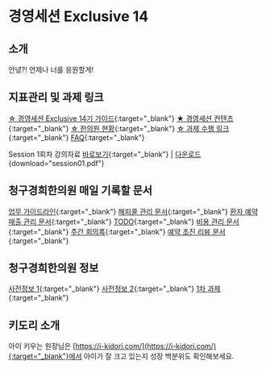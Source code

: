 # 경영세션 Exclusive 14

## 소개
안녕?! 언제나 너를 응원할게!


## 지표관리 및 과제 링크
[☆ 경영세션 Exclusive 14기 가이드](https://www.notion.so/medistreammembers/EXCLUSIVE-14-2092c3561c0d80d4b231e00cafe0eef9){:target="_blank"}
[★ 경영세션 컨텐츠](https://docs.google.com/spreadsheets/d/16KPYoinwcmkNUkWcjrL5ieUDynu1qSZ3-xy_U7n_0HE/edit?gid=1997057029#gid=1997057029){:target="_blank"}
[☆ 한의원 현황](https://www.notion.so/medistreammembers/EX-14-2092c3561c0d818b9db9fbb20a63526b?source=copy_link#2092c3561c0d8188bcbdf79e0926001c){:target="_blank"}
[☆ 과제 수행 링크](https://www.notion.so/medistreammembers/EX-14-2092c3561c0d818b9db9fbb20a63526b?source=copy_link#2092c3561c0d811eb1cdc1c7c41a6c7e){:target="_blank"}
[FAQ](https://docs.google.com/spreadsheets/d/1cQuw6oOltyo--SePCYDw5eTWiN3BRLvsByHOd96AfEs/edit?gid=1322984105#gid=1322984105){:target="_blank"}

Session 1회차 강의자료 [바로보기](/downloads/session01.pdf){:target="_blank"} | [다운로드](/downloads/session01.pdf){download="session01.pdf"}

## 청구경희한의원 매일 기록할 문서
[업무 가이드라인](https://docs.google.com/document/d/1lrPdlwNXugYYIBYLWssK9BEqNzRPa83xxy7hy42wfLw/edit?tab=t.5lvuptq9j2ge){:target="_blank"}
[해피콜 관리 문서](https://docs.google.com/spreadsheets/d/1c6KH1VrqzR2eeoKGrUFtttiAkcJfqeLjOxz6BT4KnPM/edit?gid=1108013193#gid=1108013193){:target="_blank"}
[환자 예약 매출 관리 문서](https://docs.google.com/spreadsheets/d/1lNvAQDEeHz2M9ePCE19ckAvyfrW_evJY6TaYwxd8UIc/edit?gid=602390876#gid=602390876){:target="_blank"}
[TODO](https://docs.google.com/spreadsheets/d/1uN1LIpIczy2PBEFH__I4Jd7dCS-Tw9-HIb1k9qXj2Eg/edit?gid=0#gid=0){:target="_blank"}
[비용 관리 문서](https://docs.google.com/spreadsheets/d/1pI6AuZd24iLOoBAos9nXslvw1Q3o7dzJIho7rjrILbM/edit?gid=521998881#gid=521998881){:target="_blank"}
[주간 회의록](https://docs.google.com/spreadsheets/d/1dA4vO9z3RpUXWXtBZ6y6g0Q5LqPjOGtrYd_itNcCKhA/edit?gid=230536953#gid=230536953){:target="_blank"}
[예약 초진 리뷰 문서](https://docs.google.com/spreadsheets/d/1aeZk1mdGeqDkHmGAq8qVhVRRUPIExTgdnqVsqU92r4I/edit?gid=6752696#gid=6752696){:target="_blank"}

## 청구경희한의원 정보
[사전정보 1](https://docs.google.com/spreadsheets/d/1tC5FmB8uXAlT0zVe_ktibzcJASROC2bk9-Kagq0A45I/edit?gid=2110278090#gid=2110278090){:target="_blank"}
[사전정보 2](https://docs.google.com/spreadsheets/d/1cG9ZNFhjjg2Q1UuJ3xgvI4SXddhHa-0mofsDinZasdQ/edit?gid=1888151426#gid=1888151426){:target="_blank"}
[1차 과제](https://docs.google.com/spreadsheets/d/1cG9ZNFhjjg2Q1UuJ3xgvI4SXddhHa-0mofsDinZasdQ/edit?gid=705378595#gid=705378595){:target="_blank"}


## 키도리 소개
아이 키우는 원장님은 [https://i-kidori.com/](https://i-kidori.com/){:target="_blank"}에서 아이가 잘 크고 있는지 성장 백분위도 확인해보세요.
